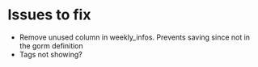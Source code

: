 Issues to fix
=============

- Remove unused column in weekly_infos.  Prevents saving since not in the gorm definition
- Tags not showing?
